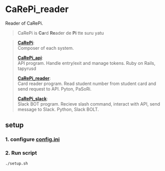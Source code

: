 # CaRePi_reader

Reader of CaRePi.

> CaRePi is **Ca**rd **Re**ader de **Pi** tte suru yatu

> [**CaRePi**](https://github.com/shmn7iii/CaRePi):  
> Composer of each system.
>
> [**CaRePi_api**](https://github.com/shmn7iii/CaRePi_api):  
> API program. Handle entry/exit and manage tokens. Ruby on Rails, tapyrusd
>
> [**CaRePi_reader**](https://github.com/shmn7iii/CaRePi_reader):  
> Card reader program. Read student number from student card and send request to API. Pyton, PaSoRi.
>
> [**CaRePi_slack**](https://github.com/motoha0827/CaRePi_slack):  
> Slack BOT program. Recieve slash command, interact with API, send message to Slack. Python, Slack BOLT.

## setup

### 1. configure [config.ini](/config.ini)

### 2. Run script

```bash
./setup.sh
```

